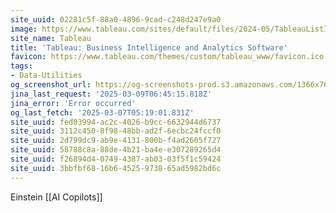 ```yaml
---
site_uuid: 02281c5f-88a0-4896-9cad-c248d247e9a0
image: https://www.tableau.com/sites/default/files/2024-05/TableauListImage_1024x512.png
site_name: Tableau
title: 'Tableau: Business Intelligence and Analytics Software'
favicon: https://www.tableau.com/themes/custom/tableau_www/favicon.ico
tags:
- Data-Utilities
og_screenshot_url: https://og-screenshots-prod.s3.amazonaws.com/1366x768/80/false/9f08b5a99c6c9f62c7b1c97611500f5db6b140a14c8c8c4a5b34b00faaad2427.jpeg
jina_last_request: '2025-03-09T06:45:15.818Z'
jina_error: 'Error occurred'
og_last_fetch: '2025-03-07T05:19:01.831Z'
site_uuid: fed03994-ac2c-4026-b9cc-6632944d6737
site_uuid: 3112c450-8f98-48bb-ad2f-6ecbc24fccf0
site_uuid: 2d799dc9-ab9e-4131-800b-f4ad2605f727
site_uuid: 58788c8a-88de-4b21-ba4e-e307289265d4
site_uuid: f26894d4-0749-4387-ab03-03f5f1c59424
site_uuid: 3bbfbf68-16b6-4525-9738-65ad5982bd6c
---
```


Einstein [[AI Copilots]]

